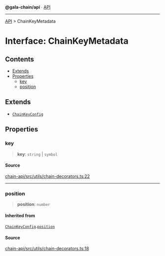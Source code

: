 **@gala-chain/api** ∙ [API](../exports.md)

***

[API](../exports.md) > ChainKeyMetadata

# Interface: ChainKeyMetadata

## Contents

- [Extends](ChainKeyMetadata.md#extends)
- [Properties](ChainKeyMetadata.md#properties)
  - [key](ChainKeyMetadata.md#key)
  - [position](ChainKeyMetadata.md#position)

## Extends

- [`ChainKeyConfig`](ChainKeyConfig.md)

## Properties

### key

> **key**: `string` \| `symbol`

#### Source

[chain-api/src/utils/chain-decorators.ts:22](https://github.com/GalaChain/sdk/blob/bcbbb18/chain-api/src/utils/chain-decorators.ts#L22)

***

### position

> **position**: `number`

#### Inherited from

[`ChainKeyConfig`](ChainKeyConfig.md).[`position`](ChainKeyConfig.md#position)

#### Source

[chain-api/src/utils/chain-decorators.ts:18](https://github.com/GalaChain/sdk/blob/bcbbb18/chain-api/src/utils/chain-decorators.ts#L18)
